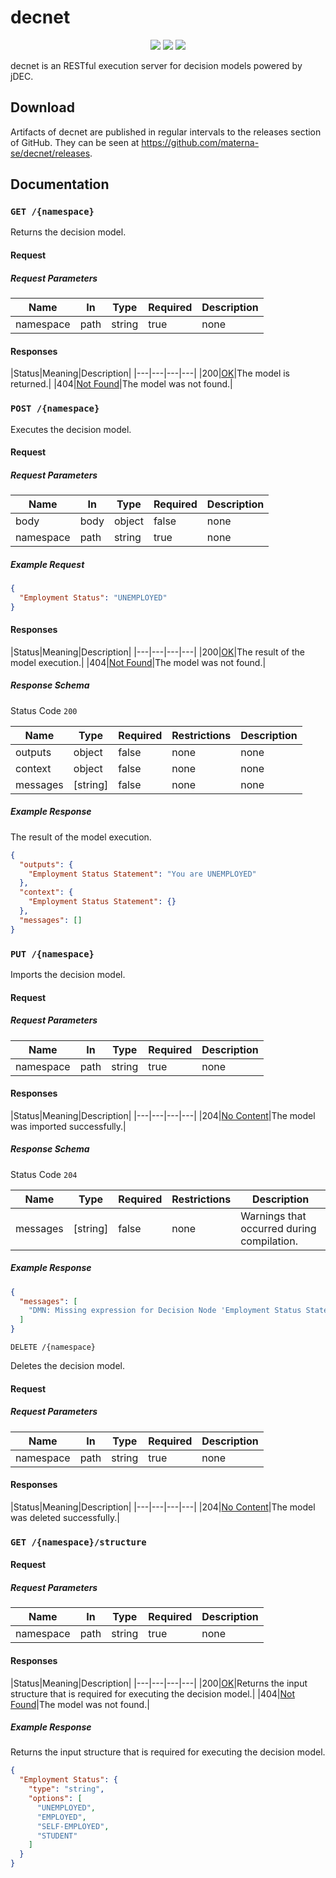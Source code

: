 # decnet

<p align="center">
  <img src="https://img.shields.io/github/license/materna-se/decnet.svg?style=flat-square">
  <img src="https://img.shields.io/circleci/build/github/materna-se/decnet.svg?style=flat-square">
  <img src="https://img.shields.io/github/v/release/materna-se/decnet?style=flat-square">
</p>


decnet is an RESTful execution server for decision models powered by jDEC.

## Download

Artifacts of decnet are published in regular intervals to the releases section of GitHub. They can be seen at https://github.com/materna-se/decnet/releases.

## Documentation

### `GET /{namespace}`

Returns the decision model.

#### Request

##### Request Parameters

|Name|In|Type|Required|Description|
|---|---|---|---|---|
|namespace|path|string|true|none|

#### Responses

|Status|Meaning|Description|
|---|---|---|---|
|200|[OK](https://tools.ietf.org/html/rfc7231#section-6.3.1)|The model is returned.|
|404|[Not Found](https://tools.ietf.org/html/rfc7231#section-6.5.4)|The model was not found.|

### `POST /{namespace}`

Executes the decision model.

#### Request

##### Request Parameters

|Name|In|Type|Required|Description|
|---|---|---|---|---|
|body|body|object|false|none|
|namespace|path|string|true|none|

##### Example Request

```json
{
  "Employment Status": "UNEMPLOYED"
}
```

#### Responses

|Status|Meaning|Description|
|---|---|---|---|
|200|[OK](https://tools.ietf.org/html/rfc7231#section-6.3.1)|The result of the model execution.|
|404|[Not Found](https://tools.ietf.org/html/rfc7231#section-6.5.4)|The model was not found.|

##### Response Schema

Status Code `200`

|Name|Type|Required|Restrictions|Description|
|---|---|---|---|---|
|outputs|object|false|none|none|
|context|object|false|none|none|
|messages|[string]|false|none|none|

##### Example Response

The result of the model execution.

```json
{
  "outputs": {
    "Employment Status Statement": "You are UNEMPLOYED"
  },
  "context": {
    "Employment Status Statement": {}
  },
  "messages": []
}
```

### `PUT /{namespace}`

Imports the decision model.

#### Request

##### Request Parameters

|Name|In|Type|Required|Description|
|---|---|---|---|---|
|namespace|path|string|true|none|

#### Responses

|Status|Meaning|Description|
|---|---|---|---|
|204|[No Content](https://tools.ietf.org/html/rfc7231#section-6.3.5)|The model was imported successfully.|

##### Response Schema

Status Code `204`

|Name|Type|Required|Restrictions|Description|
|---|---|---|---|---|
|messages|[string]|false|none|Warnings that occurred during compilation.|

##### Example Response

```json
{
  "messages": [
    "DMN: Missing expression for Decision Node 'Employment Status Statement'."
  ]
}
```

`DELETE /{namespace}`

Deletes the decision model.

#### Request

##### Request Parameters

|Name|In|Type|Required|Description|
|---|---|---|---|---|
|namespace|path|string|true|none|

#### Responses

|Status|Meaning|Description|
|---|---|---|---|
|204|[No Content](https://tools.ietf.org/html/rfc7231#section-6.3.5)|The model was deleted successfully.|

### `GET /{namespace}/structure`

#### Request

##### Request Parameters

|Name|In|Type|Required|Description|
|---|---|---|---|---|
|namespace|path|string|true|none|

#### Responses

|Status|Meaning|Description|
|---|---|---|---|
|200|[OK](https://tools.ietf.org/html/rfc7231#section-6.3.1)|Returns the input structure that is required for executing the decision model.|
|404|[Not Found](https://tools.ietf.org/html/rfc7231#section-6.5.4)|The model was not found.|

##### Example Response

Returns the input structure that is required for executing the decision model.

```json
{
  "Employment Status": {
    "type": "string",
    "options": [
      "UNEMPLOYED",
      "EMPLOYED",
      "SELF-EMPLOYED",
      "STUDENT"
    ]
  }
}
```